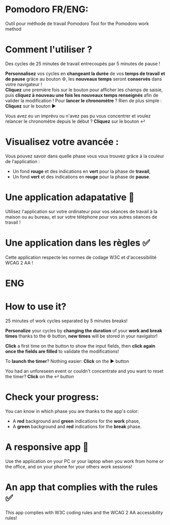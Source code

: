 # Pomodoro FR/ENG:
Outil pour méthode de travail Pomodoro
Tool for the Pomodoro work method

# Comment l'utiliser ? 
Des cycles de 25 minutes de travail entrecoupés par 5 minutes de pause ! 

**Personnalisez** vos cycles en **changeant la durée** de vos **temps de travail et de pause** grâce au bouton ⚙️, les **nouveaux temps** seront **conservés** dans votre navigateur !  
**Cliquez** une première fois sur le bouton pour afficher les champs de saisie, puis **cliquez à nouveau une fois les nouveaux temps renseignés** afin de valider la modification ! 
Pour **lancer le chronomètre** ? Rien de plus simple :
**Cliquez** sur le bouton ▶️ 

Vous avez eu un imprévu ou n'avez pas pu vous concentrer et voulez relancer le chronomètre depuis le début ?
**Cliquez** sur le bouton ↩️

# Visualisez votre avancée : 

Vous pouvez savoir dans quelle phase vous vous trouvez grâce à la couleur de l'application : 
- Un fond **rouge** et des indications en **vert** pour la phase de __travail__,
- Un fond **vert** et des indications en **rouge** pour la phase de __pause__.

# Une application adapatative 📱

Utilisez l'application sur votre ordinateur pour vos séances de travail à la maison ou au bureau, et sur votre téléphone pour vos autres séances de travail !

# Une application dans les règles ✅

Cette application respecte les normes de codage W3C et d'accessibilité WCAG 2 AA !

# **ENG**
# How to use it? 
25 minutes of work cycles separated by 5 minutes breaks!

**Personalize** your cycles by **changing the duration** of your **work and break times** thanks to the ⚙️ button, **new times** will be stored in your navigator!

**Click** a first time on the button to show the input fields, then **click again once the fields are filled** to validate the modifications! 

To **launch the timer**? Nothing easier:
**Click** on the ▶️ button 

You had an unforeseen event or couldn't concentrate and you want to reset the timer? 
**Click** on the ↩️ button 

# Check your progress:

You can know in which phase you are thanks to the app's color:
- A **red** background and **green** indications for the __work__ phase,
- A **green** background and **red** indications for the __break__ phase.

# A responsive app 📱

Use the application on your PC or your laptop when you work from home or the office, and on your phone for your others work sessions!

# An app that complies with the rules ✅

This app complies with W3C coding rules and the WCAG 2 AA accessibility rules!




